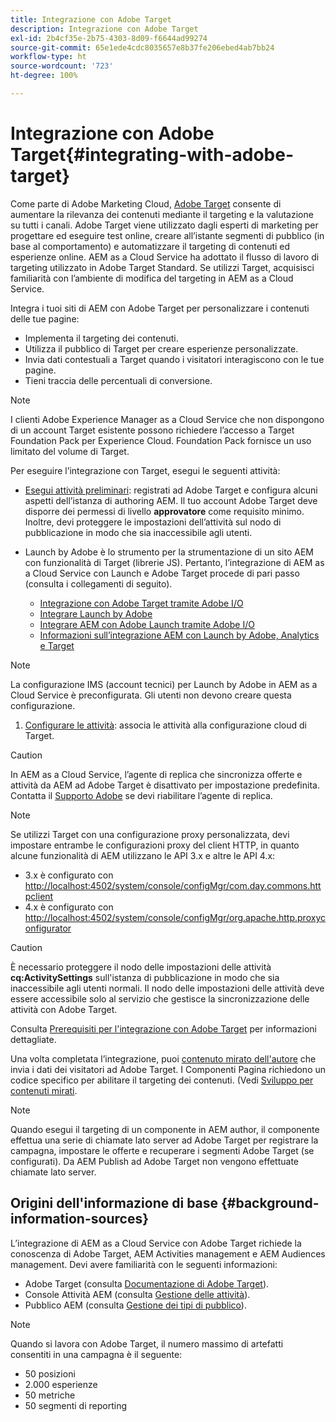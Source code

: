 ```yaml
---
title: Integrazione con Adobe Target
description: Integrazione con Adobe Target
exl-id: 2b4cf35e-2b75-4303-8d09-f6644ad99274
source-git-commit: 65e1ede4cdc8035657e8b37fe206ebed4ab7bb24
workflow-type: ht
source-wordcount: '723'
ht-degree: 100%

---
```


# Integrazione con Adobe Target{#integrating-with-adobe-target}

Come parte di Adobe Marketing Cloud, [Adobe Target](http://www.adobe.com/solutions/testing-targeting/testandtarget.html) consente di aumentare la rilevanza dei contenuti mediante il targeting e la valutazione su tutti i canali. Adobe Target viene utilizzato dagli esperti di marketing per progettare ed eseguire test online, creare all’istante segmenti di pubblico (in base al comportamento) e automatizzare il targeting di contenuti ed esperienze online. AEM as a Cloud Service ha adottato il flusso di lavoro di targeting utilizzato in Adobe Target Standard. Se utilizzi Target, acquisisci familiarità con l’ambiente di modifica del targeting in AEM as a Cloud Service.

Integra i tuoi siti di AEM con Adobe Target per personalizzare i contenuti delle tue pagine:

* Implementa il targeting dei contenuti.
* Utilizza il pubblico di Target per creare esperienze personalizzate.
* Invia dati contestuali a Target quando i visitatori interagiscono con le tue pagine.
* Tieni traccia delle percentuali di conversione.

>[!NOTE]
>
>I clienti Adobe Experience Manager as a Cloud Service che non dispongono di un account Target esistente possono richiedere l’accesso a Target Foundation Pack per Experience Cloud.  Foundation Pack fornisce un uso limitato del volume di Target.


Per eseguire l’integrazione con Target, esegui le seguenti attività:

* [Esegui attività preliminari](https://experienceleague.adobe.com/docs/experience-manager-65/administering/integration/target-requirements.html?lang=it): registrati ad Adobe Target e configura alcuni aspetti dell’istanza di authoring AEM. Il tuo account Adobe Target deve disporre dei permessi di livello **approvatore** come requisito minimo. Inoltre, devi proteggere le impostazioni dell’attività sul nodo di pubblicazione in modo che sia inaccessibile agli utenti.

* Launch by Adobe è lo strumento per la strumentazione di un sito AEM con funzionalità di Target (librerie JS). Pertanto, l’integrazione di AEM as a Cloud Service con Launch e Adobe Target procede di pari passo (consulta i collegamenti di seguito).

   * [Integrazione con Adobe Target tramite Adobe I/O](https://experienceleague.adobe.com/docs/experience-manager-65/administering/integration/integration-ims-adobe-io.html?lang=it)
   * [Integrare Launch by Adobe](https://experienceleague.adobe.com/docs/experience-manager-learn/sites/integrations/adobe-launch-integration-tutorial-understand.html?lang=it)
   * [Integrare AEM con Adobe Launch tramite Adobe I/O](https://experienceleague.adobe.com/docs/experience-manager-learn/sites/integrations/experience-platform-launch/overview.html?lang=it)
   * [Informazioni sull’integrazione AEM con Launch by Adobe, Analytics e Target](https://experienceleague.adobe.com/docs/experience-manager-learn/sites/integrations/experience-platform-launch/overview.html?lang=it)

>[!NOTE]
>
>La configurazione IMS (account tecnici) per Launch by Adobe in AEM as a Cloud Service è preconfigurata. Gli utenti non devono creare questa configurazione.

1. [Configurare le attività](https://experienceleague.adobe.com/docs/experience-manager-65/authoring/personalization/activitylib.html?lang=it): associa le attività alla configurazione cloud di Target.

>[!CAUTION]
>
>In AEM as a Cloud Service, l’agente di replica che sincronizza offerte e attività da AEM ad Adobe Target è disattivato per impostazione predefinita. Contatta il [Supporto Adobe](https://helpx.adobe.com/it/contact/enterprise-support.ec.html#experience-manager) se devi riabilitare l’agente di replica.

>[!NOTE]
>
>Se utilizzi Target con una configurazione proxy personalizzata, devi impostare entrambe le configurazioni proxy del client HTTP, in quanto alcune funzionalità di AEM utilizzano le API 3.x e altre le API 4.x:
>
>* 3.x è configurato con [http://localhost:4502/system/console/configMgr/com.day.commons.httpclient](http://localhost:4502/system/console/configMgr/com.day.commons.httpclient)
>* 4.x è configurato con [http://localhost:4502/system/console/configMgr/org.apache.http.proxyconfigurator](http://localhost:4502/system/console/configMgr/org.apache.http.proxyconfigurator)
>


>[!CAUTION]
>
>È necessario proteggere il nodo delle impostazioni delle attività **cq:ActivitySettings** sull&#39;istanza di pubblicazione in modo che sia inaccessibile agli utenti normali. Il nodo delle impostazioni delle attività deve essere accessibile solo al servizio che gestisce la sincronizzazione delle attività con Adobe Target.
>
>Consulta [Prerequisiti per l&#39;integrazione con Adobe Target](https://experienceleague.adobe.com/docs/experience-manager-65/administering/integration/target-requirements.html?lang=it#securing-the-activity-settings-node) per informazioni dettagliate.

Una volta completata l’integrazione, puoi [contenuto mirato dell&#39;autore](https://experienceleague.adobe.com/docs/experience-manager-65/authoring/personalization/content-targeting-touch.html?lang=it) che invia i dati dei visitatori ad Adobe Target. I Componenti Pagina richiedono un codice specifico per abilitare il targeting dei contenuti. (Vedi [Sviluppo per contenuti mirati](https://experienceleague.adobe.com/docs/experience-manager-65/developing/personlization/target.html?lang=it).

>[!NOTE]
>
>Quando esegui il targeting di un componente in AEM author, il componente effettua una serie di chiamate lato server ad Adobe Target per registrare la campagna, impostare le offerte e recuperare i segmenti Adobe Target (se configurati). Da AEM Publish ad Adobe Target non vengono effettuate chiamate lato server.

## Origini dell&#39;informazione di base {#background-information-sources}

L’integrazione di AEM as a Cloud Service con Adobe Target richiede la conoscenza di Adobe Target, AEM Activities management e AEM Audiences management. Devi avere familiarità con le seguenti informazioni:

* Adobe Target (consulta [Documentazione di Adobe Target](https://experienceleague.adobe.com/docs/target/using/target-home.html?lang=it)).
* Console Attività AEM (consulta [Gestione delle attività](https://experienceleague.adobe.com/docs/experience-manager-65/authoring/personalization/activitylib.html?lang=it)).
* Pubblico AEM (consulta [Gestione dei tipi di pubblico](https://experienceleague.adobe.com/docs/experience-manager-65/authoring/personalization/managing-audiences.html?lang=it)).

>[!NOTE]
>
>Quando si lavora con Adobe Target, il numero massimo di artefatti consentiti in una campagna è il seguente:
>
>* 50 posizioni
>* 2.000 esperienze
>* 50 metriche
>* 50 segmenti di reporting


